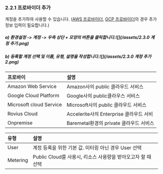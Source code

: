 ### 2.2.1 프로바이더 추가

계정을 추가하여 사용할 수 있습니다. \([AWS 프로바이더](/configuration/provider/add/aws-d504-b85c-bc14-c774-b354-cd94-ac00.md), [GCP 프로바이더](/configuration/provider/add/gcp-d504-b85c-bc14-c774-b354-cd94-ac00.md)의 경우 추가정보 입력이 필요합니다.\)

##### a\)    환경설정 -&gt; 계정 -&gt; 우측 상단 + 모양의 버튼을 클릭합니다.![](/assets/2.3.0 계정 추가.png)

##### b\) 등록할 계정 선택 및 이름, 유형, 설명을 작성합니다.![](/assets/2.3.0 계정 추가2.png)

| 프로바이 | **설명** |
| :--- | :--- |
| Amazon Web Service | Amazon사의 public 클라우드 서비스 |
| Google Cloud Platform | Google사의 public클라우스 서비스 |
| Microsoft cloud Service | Microsoft사의 public 클라우드 서비스 |
| Rovius Cloud | Accelerite사의 Enterprise 클라우드 서비 |
| Onpremise | Baremetal환경의 private 클라우드 서비스 |

| **유형** | **설명** |
| :--- | :--- |
| User | 계정 등록을 위한 기본 값. 미터링 아닌 경우 User 선택 |
| Metering | Public Cloud를 사용시, 리소스 사용량을 받아오고자 할 때 선택 |



